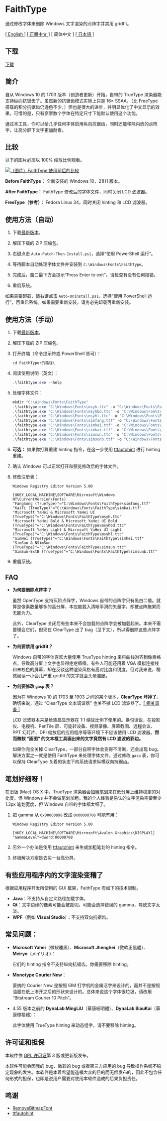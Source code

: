 # FaithType

通过修改字体来删除 Windows 文字渲染的点阵字并禁用 gridfit。

[\[ English \]](Readme.md) [\[ 正體中文 \]](Readme-zh_tw.md) \[ 简体中文 \] [\[ 日本語 \]](Readme-ja.md)

## 下载

[下载](https://github.com/m13253/FaithType/releases/download/latest/FaithType.zip)

## 简介

自从 Windows 10 的 1703 版本（创造者更新）开始，自带的 TrueType 渲染器能支持纵向抗锯齿了。虽然新的抗锯齿模式实际上只是 16× SSAA，（比 FreeType 搭载的积分抗锯齿仍逊色不少，）但也是很大的进步，并明显优化了中文显示的效果。可惜的是，只有寥寥数个字体在特定尺寸下能默认使用这个功能。

通过本工具，你可以给几乎任何字体启用纵向抗锯齿，同时还能移除内嵌的点阵字，让高分屏下文字更加耐看。

## 比较

以下的图片必须以 100% 缩放比例观看。

<a href="https://raw.githubusercontent.com/m13253/FaithType/master/img/comparison.svg">![（图片）FaithType 使用前后的比较](img/comparison.svg)</a>

**Before FaithType：** 全新安装的 Windows 10，21H1 版本。

**After FaithType：** FaithType 修改后的字体文件，同时关闭 LCD 滤波器。

**FreeType（参考）：** Fedora Linux 34，同时关闭 hinting 和 LCD 滤波器。

## 使用方法（自动）

1. 下载[最新版本](https://github.com/m13253/FaithType/releases/download/latest/FaithType.zip)。

2. 解压下载的 ZIP 压缩包。

3. 右键点击 `Auto-Patch-Then-Install.ps1`，选择“使用 PowerShell 运行”。

4. 等待脚本自动处理字体文件并安装到 `C:\Windows\Fonts\FaithType`。

5. 完成后，窗口最下方会提示“Press Enter to exit”。请检查有没有任何报错。

6. 重启系统。

如果需要卸载，请右键点击 `Auto-Uninstall.ps1`，选择“使用 PowerShell 运行”，再重启系统。如果需要重新安装，请务必先卸载再重新安装。

## 使用方法（手动）

1. 下载[最新版本](https://github.com/m13253/FaithType/releases/download/latest/FaithType.zip)。

2. 解压下载的 ZIP 压缩包。

3. 打开终端（命令提示符或 PowerShell 皆可）：
   ```ps1
   cd FaithTyper的路径\
   ```

4. 阅读使用说明（英文）：
   ```ps1
   .\faithtype.exe --help
   ```

5. 处理字体文件：
   ```ps1
   mkdir "C:\Windows\Fonts\FaithType"
   .\faithtype.exe "C:\Windows\Fonts\msyh.ttc" -o "C:\Windows\Fonts\FaithType\msyh.ttc"
   .\faithtype.exe "C:\Windows\Fonts\msyhbd.ttc" -o "C:\Windows\Fonts\FaithType\msyhbd.ttc"
   .\faithtype.exe "C:\Windows\Fonts\msyhl.ttc" -o "C:\Windows\Fonts\FaithType\msyhl.ttc"
   .\faithtype.exe "C:\Windows\Fonts\simfang.ttf" -o "C:\Windows\Fonts\FaithType\simfang.ttf"
   .\faithtype.exe "C:\Windows\Fonts\simhei.ttf" -o "C:\Windows\Fonts\FaithType\simhei.ttf"
   .\faithtype.exe "C:\Windows\Fonts\simkai.ttf" -o "C:\Windows\Fonts\FaithType\simkai.ttf"
   .\faithtype.exe "C:\Windows\Fonts\simsun.ttc" -o "C:\Windows\Fonts\FaithType\simsun.ttc"
   .\faithtype.exe "C:\Windows\Fonts\simsunb.ttf" -o "C:\Windows\Fonts\FaithType\simsunb.ttf"
   ```

6. **可选：** 如果你打算重建 hinting 指令，在这一步使用 [ttfautohint](https://www.freetype.org/ttfautohint/#download) 进行 hinting 重建。

7. 确认 Windows 可以正常打开和预览修改后的字体文件。

8. 修改注册表：
   ```reg
   Windows Registry Editor Version 5.00

   [HKEY_LOCAL_MACHINE\SOFTWARE\Microsoft\Windows NT\CurrentVersion\Fonts]
   "FangSong (TrueType)"="C:\Windows\Fonts\FaithType\simfang.ttf"
   "KaiTi (TrueType)"="C:\Windows\Fonts\FaithType\simkai.ttf"
   "Microsoft YaHei & Microsoft YaHei UI (TrueType)"="C:\Windows\Fonts\FaithType\msyh.ttc"
   "Microsoft YaHei Bold & Microsoft YaHei UI Bold (TrueType)"="C:\Windows\Fonts\FaithType\msyhbd.ttc"
   "Microsoft YaHei Light & Microsoft YaHei UI Light (TrueType)"="C:\Windows\Fonts\FaithType\msyhl.ttc"
   "SimHei (TrueType)"="C:\Windows\Fonts\FaithType\simhei.ttf"
   "SimSun & NSimSun (TrueType)"="C:\Windows\Fonts\FaithType\simsun.ttc"
   "SimSun-ExtB (TrueType)"="C:\Windows\Fonts\FaithType\simsunb.ttf"
   ```

9. 重启系统。

## FAQ

- **为何要删除点阵字？**

  虽然 OpenType 支持灰阶点阵字，Windows 自带的点阵字只有黑白二值。就算是像素数量够多的高分屏，本应能载入清晰平滑的矢量字，却被点阵拖累而无能为力。

  此外，ClearType 关闭后有些本来不会加载的点阵字会被加载起来。本来不需要理会它们，但现在 ClearType 出了 bug（见下文），所以得删除这些点阵字了。

- **为何要禁用 gridfit？**

  Windows 自带的字体喜欢大量使用 TrueType hinting 来将曲线对齐到像素格点，导致高分屏上文字也显得疙疙瘩瘩。有些人可能还用着 VGA 模拟连接线和未校色的屏幕，却在反驳这种渲染风格有高对比度和锐度。但对我来说，稍微阅读一小会儿严重 gridfit 的文字就会头晕脑胀。

- **为何要修改 `gasp` 表？**

  因为在 Windows 10 的 1703 至 1903 之间的某个版本，**ClearType 坏掉了**。确切来说，通过 “ClearType 文本调谐器” 也关不掉 LCD 滤波器了。[\[ 相关调查 \]](https://github.com/bp2008/BetterClearTypeTuner/wiki/ClearType-Investigations)

  LCD 滤波器本来是给液晶显示器在 1:1 缩放比例下使用的。换句话说，在投影仪、电视机、PenTile 屏、可旋转设备、视频录像、屏幕截图、远程会议、PPT 幻灯片、DPI 缩放后的应用程序等等环境下不应该使用 LCD 滤波器。**然而微软 “画图” 的文本框工具画出来的文字竟然有 LCD 滤波的彩边。**

  如果你完全关掉 ClearType，一部分自带字体会变得不清晰，还会出现 bug。解决方案之一就是使用 FaithType 来处理字体文件，通过修改 `gasp` 表，你可以保持 ClearType 关着的状态下向系统请求纵横双向抗锯齿。

## 笔划好细呀！

在旧版 (Mac) OS X 中，TrueType 渲染器会[加粗笔划](https://github.com/snowie2000/mactype/issues/819)来在低分屏上维持稳定的对比度。但 Windows 并不会做笔划加粗。我的个人经验是易认的文字渲染需要至少 1.3px 笔划宽度，但 Windows 自带的字体都太细了。

1. 把 gamma 从 `0x00000898` 改成 `0x00000708` 可能有用：
   ```reg
   Windows Registry Editor Version 5.00

   [HKEY_LOCAL_MACHINE\SOFTWARE\Microsoft\Avalon.Graphics\DISPLAY1]
   "GammaLevel"=dword:00000708
   ```

2. 另外一个办法是使用 [ttfautohint](https://www.freetype.org/ttfautohint/) 来生成加粗笔划的 hinting 指令。

3. 终极解决方案是去买一台高分屏。

## 有些应用程序内的文字渲染变糟了

根据应用程序开发所使用的 GUI 框架，FaithType 有如下的技术限制。

- **Java**：不支持从自定义路径加载字体。
- **Qt**：文字边缘的像素可能会被裁切。可能会选择错误的 gamma，导致文字太淡。
- **WPF**（例如 **Visual Studio**）：不支持双向抗锯齿。

## 常见问题：

- **Microsoft Yahei**（微软雅黑）、**Microsoft Jhenghei**（微軟正黑體）、**Meiryo**（メイリオ）：

  它们的 hinting 指令不支持纵向抗锯齿。你需要移除 hinting。

- **Monotype Courier New**：

  蒙纳的 Courier New 是按照 IBM 打字机的金属活字来设计的，而并不是按照油墨在纸上渗开之后的形状来设计的。总体来说这个字体很垃圾，请改用 “Bitstream Courier 10 Pitch”。

- 4.55 版本之前的 **DynaLab MingLiU**（華康細明體）、**DynaLab BiauKai**（華康標楷體）：

  此字体使用 TrueType hinting 来动态组字。请不要移除 hinting。

## 许可证和担保

本软件依 [GPL 许可证](LICENSE)第 3 版或更新版发布。

本软件可能会因我的 bug、微软的 bug 或者第三方应用的 bug 导致操作系统不稳定现象的发生。本软件是本着希望能造福大众的目的而无偿发布的，因此不包含任何形式的担保，也即是说用户需要对使用本软件造成的后果负担责任。

## 鸣谢

- [RemoveBitmapFont](https://github.com/tkumata/RemoveBitmapFont)
- [ttfautohint](https://www.freetype.org/ttfautohint/)
